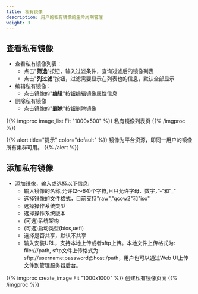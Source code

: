 ```yaml
---
title: 私有镜像
description: 用户的私有镜像的生命周期管理
weight: 3
---
```


## 查看私有镜像

* 查看私有镜像列表：
  * 点击"**筛选**"按钮，输入过滤条件，查询过滤后的镜像列表
  * 点击"**列过滤**"按钮，过滤需要显示在列表也的信息，默认全部显示
* 编辑私有镜像：
  * 点击镜像的"**编辑**"按钮编辑镜像属性信息
* 删除私有镜像
  * 点击镜像的"**删除**"按钮删除镜像
  
{{% imgproc image_list Fit "1000x500" %}}
私有镜像列表页
{{% /imgproc %}}

{{% alert title="提示" color="default" %}}
镜像为平台资源，即同一用户的镜像所有集群可用。 
{{% /alert %}}


## 添加私有镜像

* 添加镜像，输入或选择以下信息: 
  * 输入镜像的名称,允许(2～64)个字符,且只允许字母、数字，”-“和”_"
  * 选择镜像的文件格式，目前支持"raw","qcow2"和"iso"
  * 选择操作系统类型
  * 选择操作系统版本
  * (可选)系统架构
  * (可选)启动类型(bios,uefi)
  * 选择是否共享，默认不共享
  * 输入安装URL，支持本地上传或者sftp上传。本地文件上传格式为: file:///path, sftp文件上传格式为: sftp://username:password@host:/path，用户也可以通过Web UI上传文件到管理服务器后台。

{{% imgproc create_image Fit "1000x1000" %}}
创建私有镜像页面
{{% /imgproc %}}